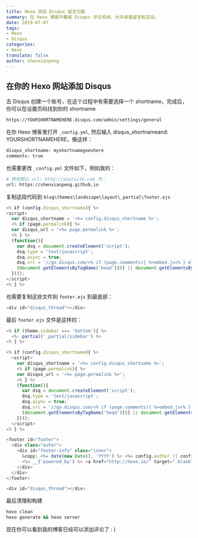 ```yaml
---
title: Hexo 添加 Disqus 留言功能
summary: 在 Hexo 博客中集成 Disqus 评论系统，允许读者留言和互动。
date: 2019-07-07
tags:
- Hexo
- Disqus
categories:
- Hexo
translate: false
author: shenxianpeng
---
```


## 在你的 Hexo 网站添加 Disqus

去 Disqus 创建一个账号，在这个过程中有需要选择一个 shortname，完成后，你可以在设置页码找到你的 shortname

```bash
https://YOURSHORTNAMEHERE.disqus.com/admin/settings/general
```

在你 Hexo 博客里打开 `_config.yml`, 然后输入 disqus_shortnameand: YOURSHORTNAMEHERE，像这样：



```bash
disqus_shortname: myshortnamegoeshere
comments: true
```

也需要更改 `_config.yml` 文件如下，例如我的：

```bash
# 修改默认 url: http://yoursite.com 为：
url: https://shenxianpeng.github.io
```

复制这段代码到 `blog\themes\landscape\layout\_partial\footer.ejs`

```javascript
<% if (config.disqus_shortname){ %>
<script>
  var disqus_shortname = '<%= config.disqus_shortname %>';
  <% if (page.permalink){ %>
  var disqus_url = '<%= page.permalink %>';
  <% } %>
  (function(){
    var dsq = document.createElement('script');
    dsq.type = 'text/javascript';
    dsq.async = true;
    dsq.src = '//go.disqus.com/<% if (page.comments){ %>embed.js<% } else { %>count.js<% } %>';
    (document.getElementsByTagName('head')[0] || document.getElementsByTagName('body')[0]).appendChild(dsq);
  })();
</script>
<% } %>
```

也需要复制这些文件到 `footer.ejs` 到最底部：

```js
<div id="disqus_thread"></div>
```

最后 `footer.ejs` 文件是这样的：

```javascript
<% if (theme.sidebar === 'bottom'){ %>
  <%- partial('_partial/sidebar') %>
<% } %>

<% if (config.disqus_shortname){ %>
  <script>
    var disqus_shortname = '<%= config.disqus_shortname %>';
    <% if (page.permalink){ %>
    var disqus_url = '<%= page.permalink %>';
    <% } %>
    (function(){
      var dsq = document.createElement('script');
      dsq.type = 'text/javascript';
      dsq.async = true;
      dsq.src = '//go.disqus.com/<% if (page.comments){ %>embed.js<% } else { %>count.js<% } %>';
      (document.getElementsByTagName('head')[0] || document.getElementsByTagName('body')[0]).appendChild(dsq);
    })();
  </script>
<% } %>

<footer id="footer">
  <div class="outer">
    <div id="footer-info" class="inner">
      &copy; <%= date(new Date(), 'YYYY') %> <%= config.author || config.title %><br>
      <%= __('powered_by') %> <a href="http://hexo.io/" target="_blank">Hexo</a>
    </div>
  </div>
</footer>

<div id="disqus_thread"></div>
```

最后清理和构建

```bash
hexo clean
hexo generate && hexo server
```

现在你可以看到我的博客已经可以添加评论了 : )
